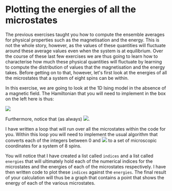 # Plotting the energies of all the microstates

The previous exercises taught you how to compute the ensemble averages for physical properties such as the magnetisation and the energy.  This is not the whole story, however, as the values of these quantities will fluctuate around these average values even when the system is at equilibrium.  Over the course of these last few exercises we are thus going to learn how to characterise how much these physical quantities will fluctuate by learning to compute the distribution of values that the magnetisation and the energy takes.  Before getting on to that, however, let's first look at the energies of all the microstates that a system of eight spins can be within.

In this exercise, we are going to look at the 1D Ising model in the absence of a magnetic field.  The Hamiltonian that you will need to implement in the box on the left here is thus:

![](https://render.githubusercontent.com/render/math?math=E=-\sum_{i=1}^Ns_is_{i%2B1})

Furthermore, notice that (as always) ![](https://render.githubusercontent.com/render/math?math=s_{N%2B1}=s_1).

I have written a loop that will run over all the microstates within the code for you.  Within this loop you will need to implement the usual algorithm that converts each of the integers between 0 and ![](https://render.githubusercontent.com/render/math?math=2^8-1) to a set of microscopic coordinates for a system of 8 spins. 

You will notice that I have created a list called `indices` and a list called `energies` that will ultimately hold each of the numerical indices for the microstates and the energies of each of the microstates respectively.  I have then written code to plot these `indices` against the `energies`.  The final result of your calculation will thus be a graph that contains a point that shows the energy of each of the various microstates.
